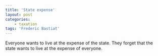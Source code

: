 ```yaml
---
title: 'State expense'
layout: post
categories:
    - taxation
tags: 'Frederic Bastiat'
---
```


Everyone wants to live at the expense of the state. They forget that the state wants to live at the expense of everyone.